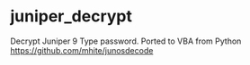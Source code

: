 # juniper_decrypt
Decrypt Juniper $9$ Type password. Ported to VBA from Python https://github.com/mhite/junosdecode
